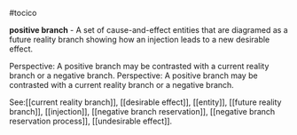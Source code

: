 #tocico

<b>positive branch</b> -  A set of cause-and-effect entities that are diagramed as a future reality branch showing how an injection leads to a new desirable effect.

Perspective: A positive branch may be contrasted with a current reality branch or a negative branch. 
Perspective: A positive branch may be contrasted with a current reality branch or a negative branch. 



See:[[current reality branch]], [[desirable effect]], [[entity]], [[future reality branch]], [[injection]], [[negative branch reservation]], [[negative branch reservation process]], [[undesirable effect]].
